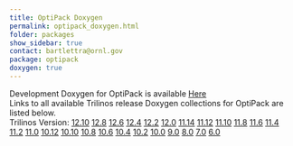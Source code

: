 ```yaml
---
title: OptiPack Doxygen
permalink: optipack_doxygen.html
folder: packages
show_sidebar: true
contact: bartlettra@ornl.gov
package: optipack
doxygen: true
---
```


Development Doxygen for OptiPack is available [Here](http://trilinos.org/docs/dev/packages/optipack/doc/html/index.html)  
Links to all available Trilinos release Doxygen collections for OptiPack are listed below.  
Trilinos Version: [12.10](http://trilinos.org/docs/r12.10/packages/optipack/doc/html/index.html) [12.8](http://trilinos.org/docs/r12.8/packages/optipack/doc/html/index.html) [12.6](http://trilinos.org/docs/r12.6/packages/optipack/doc/html/index.html) [12.4](http://trilinos.org/docs/r12.4/packages/optipack/doc/html/index.html) [12.2](http://trilinos.org/docs/r12.2/packages/optipack/doc/html/index.html) [12.0](http://trilinos.org/docs/r12.0/packages/optipack/doc/html/index.html) [11.14](http://trilinos.org/docs/r11.14/packages/optipack/doc/html/index.html) [11.12](http://trilinos.org/docs/r11.12/packages/optipack/doc/html/index.html) [11.10](http://trilinos.org/docs/r11.10/packages/optipack/doc/html/index.html) [11.8](http://trilinos.org/docs/r11.8/packages/optipack/doc/html/index.html) [11.6](http://trilinos.org/docs/r11.6/packages/optipack/doc/html/index.html) [11.4](http://trilinos.org/docs/r11.4/packages/optipack/doc/html/index.html) [11.2](http://trilinos.org/docs/r11.2/packages/optipack/doc/html/index.html) [11.0](http://trilinos.org/docs/r11.0/packages/optipack/doc/html/index.html) [10.12](http://trilinos.org/docs/r10.12/packages/optipack/doc/html/index.html) [10.10](http://trilinos.org/docs/r10.10/packages/optipack/doc/html/index.html) [10.8](http://trilinos.org/docs/r10.8/packages/optipack/doc/html/index.html) [10.6](http://trilinos.org/docs/r10.6/packages/optipack/doc/html/index.html) [10.4](http://trilinos.org/docs/r10.4/packages/optipack/doc/html/index.html) [10.2](http://trilinos.org/docs/r10.2/packages/optipack/doc/html/index.html) [10.0](http://trilinos.org/docs/r10.0/packages/optipack/doc/html/index.html) [9.0](http://trilinos.org/docs/r9.0/packages/optipack/doc/html/index.html) [8.0](http://trilinos.org/docs/r8.0/packages/optipack/doc/html/index.html) [7.0](http://trilinos.org/docs/r7.0/packages/optipack/doc/html/index.html) [6.0](http://trilinos.org/docs/r6.0/packages/optipack/doc/html/index.html)
